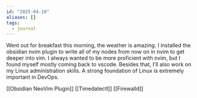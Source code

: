 ```yaml
---
id: "2025-04-10"
aliases: []
tags:
  - journal
---
```


Went out for breakfast this morning, the weather is amazing. I installed the obsidian nvim plugin to write all of my nodes from now on in nvim to get deeper into vim. I always wanted to be more proficient with nvim, but I found myself mostly coming back to vscode.
Besides that, I'll also work on my Linux administration skills. A strong foundation of Linux is extremely important in DevOps. 

[[Obsidian NeoVim Plugin]]
[[Timedatectl]]
[[Firewalld]]
